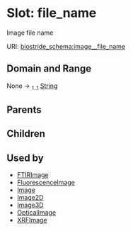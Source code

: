 
# Slot: file_name

Image file name

URI: [biostride_schema:image__file_name](https://w3id.org/biostride/schema/image__file_name)


## Domain and Range

None &#8594;  <sub>1..1</sub> [String](types/String.md)

## Parents


## Children


## Used by

 * [FTIRImage](FTIRImage.md)
 * [FluorescenceImage](FluorescenceImage.md)
 * [Image](Image.md)
 * [Image2D](Image2D.md)
 * [Image3D](Image3D.md)
 * [OpticalImage](OpticalImage.md)
 * [XRFImage](XRFImage.md)
